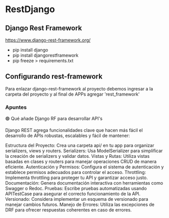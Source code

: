 # RestDjango

## Django Rest Framework
https://www.django-rest-framework.org/


- pip install django
- pip install djangorestframework
- pip freeze > requirements.txt

## Configurando rest-framework

Para enlazar django-rest-framework al proyecto debemos ingresar a la carpeta del proyecto y al final de APPs agregar 'rest_framework' 

### Apuntes
🟢 Qué añade Django RF para desarrollar API's

Django REST agrega funcionalidades clave que hacen más fácil el desarrollo de APIs robustas, escalables y fácil de mantener:

Estructura del Proyecto: Crea una carpeta api/ en tu app para organizar serializers, views y routers.
Serializers: Usa ModelSerializer para simplificar la creación de serializers y validar datos.
Vistas y Rutas: Utiliza vistas basadas en clases y routers para manejar operaciones CRUD de manera eficiente.
Autenticación y Permisos: Configura el sistema de autenticación y establece permisos adecuados para controlar el acceso.
Throttling: Implementa throttling para proteger tu API y garantizar acceso justo.
Documentación: Genera documentación interactiva con herramientas como Swagger o Redoc.
Pruebas: Escribe pruebas automatizadas usando APITestCase para asegurar el correcto funcionamiento de la API.
Versionado: Considera implementar un esquema de versionado para manejar cambios futuros.
Manejo de Errores: Utiliza las excepciones de DRF para ofrecer respuestas coherentes en caso de errores.

